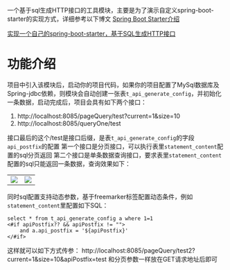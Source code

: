 一个基于sql生成HTTP接口的工具模块，主要是为了演示自定义spring-boot-starter的实现方式，详细参考以下博文
[Spring Boot Starter介绍](https://www.chengpei.top/archives/spring-boot-starter)

[实现一个自己的spring-boot-starter，基于SQL生成HTTP接口](https://www.chengpei.top/archives/sqlapi-spring-boot-starter)

# 功能介绍
项目中引入该模块后，启动你的项目代码，如果你的项目配置了MySql数据库及Spring-jdbc依赖，则模块会自动创建一张表``t_api_generate_config``，并初始化一条数据，启动完成后，项目会具有如下两个接口：
1. http://localhost:8085/pageQuery/test?current=1&size=10
2. http://localhost:8085/queryOne/test

接口最后的这个/test是接口后缀，是表``t_api_generate_config``的字段``api_postfix``的配置
第一个接口是分页接口，可以执行表里``statement_content``配置的sql分页返回
第二个接口是单条数据查询接口，要求表里``statement_content``配置的sql只能返回一条数据，查询效果如下：
<table>
<tr>
<td><image src="https://chengpei.top/upload/apisql-page.png"/></td>
<td><image src="https://chengpei.top/upload/sqlapi-one.png"/></td>
</tr>
</table>

同时sql配置支持动态参数，基于freemarker标签配置动态条件，例如``statement_content``里配置如下SQL：
```
select * from t_api_generate_config a where 1=1  
<#if apiPostfix?? && apiPostfix != "">  
    and a.api_postfix = '${apiPostfix}'  
</#if>
```
这样就可以如下方式传参：
http://localhost:8085/pageQuery/test2?current=1&size=10&apiPostfix=test
和分页参数一样放在GET请求地址后即可
